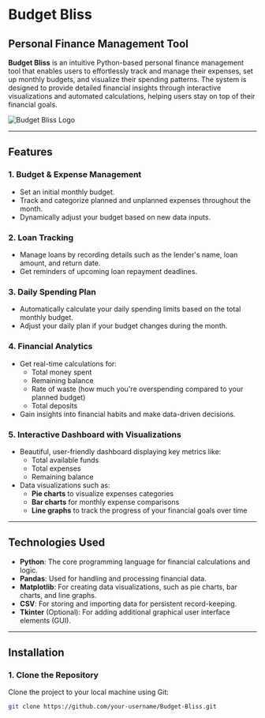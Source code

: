 # Budget Bliss

## Personal Finance Management Tool

**Budget Bliss** is an intuitive Python-based personal finance management tool that enables users to effortlessly track and manage their expenses, set up monthly budgets, and visualize their spending patterns. The system is designed to provide detailed financial insights through interactive visualizations and automated calculations, helping users stay on top of their financial goals.

![Budget Bliss Logo](images/logo.png)  <!-- Add your project logo image here -->

---

## Features

### 1. **Budget & Expense Management**
   - Set an initial monthly budget.
   - Track and categorize planned and unplanned expenses throughout the month.
   - Dynamically adjust your budget based on new data inputs.

### 2. **Loan Tracking**
   - Manage loans by recording details such as the lender's name, loan amount, and return date.
   - Get reminders of upcoming loan repayment deadlines.

### 3. **Daily Spending Plan**
   - Automatically calculate your daily spending limits based on the total monthly budget.
   - Adjust your daily plan if your budget changes during the month.

### 4. **Financial Analytics**
   - Get real-time calculations for:
     - Total money spent
     - Remaining balance
     - Rate of waste (how much you're overspending compared to your planned budget)
     - Total deposits
   - Gain insights into financial habits and make data-driven decisions.

### 5. **Interactive Dashboard with Visualizations**
   - Beautiful, user-friendly dashboard displaying key metrics like:
     - Total available funds
     - Total expenses
     - Remaining balance
   - Data visualizations such as:
     - **Pie charts** to visualize expenses categories
     - **Bar charts** for monthly expense comparisons
     - **Line graphs** to track the progress of your financial goals over time

---

## Technologies Used

- **Python**: The core programming language for financial calculations and logic.
- **Pandas**: Used for handling and processing financial data.
- **Matplotlib**: For creating data visualizations, such as pie charts, bar charts, and line graphs.
- **CSV**: For storing and importing data for persistent record-keeping.
- **Tkinter** (Optional): For adding additional graphical user interface elements (GUI).

---

## Installation

### 1. **Clone the Repository**

Clone the project to your local machine using Git:

```bash
git clone https://github.com/your-username/Budget-Bliss.git
